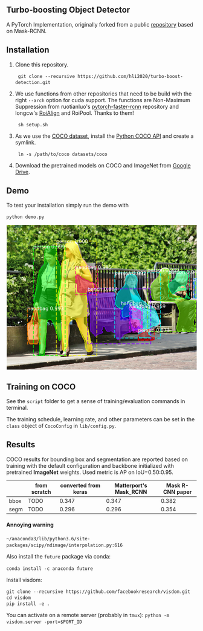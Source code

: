 ## Turbo-boosting Object Detector


A PyTorch Implementation, originally forked from a public
[repository](https://github.com/multimodallearning/pytorch-mask-rcnn) based on Mask-RCNN.


## Installation
1. Clone this repository.

        git clone --recursive https://github.com/hli2020/turbo-boost-detection.git

    
2. We use functions from other repositories that need to be build with the right `--arch` option for cuda support.
The functions are Non-Maximum Suppression from ruotianluo's [pytorch-faster-rcnn](https://github.com/ruotianluo/pytorch-faster-rcnn)
repository and longcw's [RoiAlign](https://github.com/longcw/RoIAlign.pytorch) and RoiPool. Thanks to them!

        sh setup.sh

3. As we use the [COCO dataset](http://cocodataset.org/#home),
install the [Python COCO API](https://github.com/cocodataset/cocoapi) and
create a symlink.

        ln -s /path/to/coco datasets/coco

4. Download the pretrained models on COCO and ImageNet from
[Google Drive](https://drive.google.com/open?id=1LXUgC2IZUYNEoXr05tdqyKFZY0pZyPDc).

## Demo

To test your installation simply run the demo with

    python demo.py


![](assets/park.png)

## Training on COCO
See the `script` folder to get a sense of training/evaluation commands in terminal.

The training schedule, learning rate, and other parameters can be set in the `class`
object of `CocoConfig` in `lib/config.py`.

## Results

COCO results for bounding box and segmentation are reported based on training
with the default configuration and backbone initialized with pretrained
**ImageNet** weights. Used metric is AP on IoU=0.50:0.95.

|    | from scratch | converted from keras | Matterport's Mask_RCNN | Mask R-CNN paper |
| --- | --- | --- | --- | --- |
| bbox | TODO | 0.347 | 0.347 | 0.382 |
| segm | TODO | 0.296 | 0.296 | 0.354 |


#### Annoying warning
``~/anaconda3/lib/python3.6/site-packages/scipy/ndimage/interpolation.py:616``

Also install the `future` package via conda:

``conda install -c anaconda future``

Install visdom:

    git clone --recursive https://github.com/facebookresearch/visdom.git
    cd visdom
    pip install -e .

You can activate on a remote server (probably in ``tmux``):
``python -m visdom.server -port=$PORT_ID``



